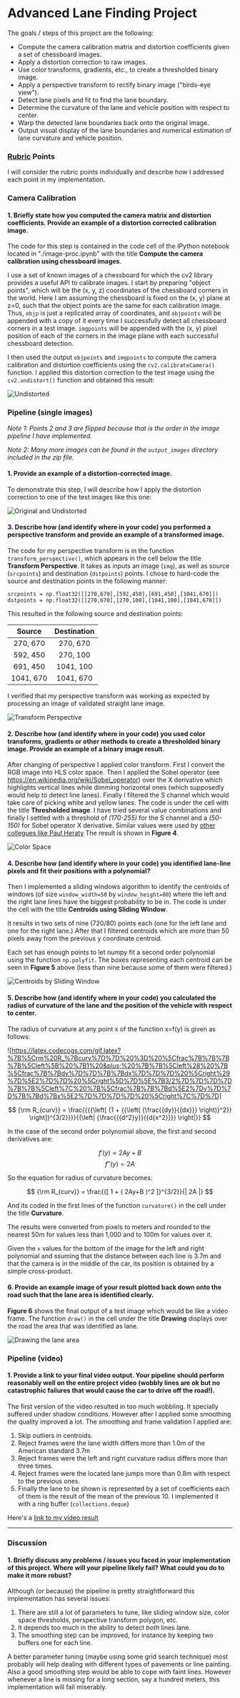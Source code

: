 
# Advanced Lane Finding Project

The goals / steps of this project are the following:

* Compute the camera calibration matrix and distortion coefficients given a set of chessboard images.
* Apply a distortion correction to raw images.
* Use color transforms, gradients, etc., to create a thresholded binary image.
* Apply a perspective transform to rectify binary image ("birds-eye view").
* Detect lane pixels and fit to find the lane boundary.
* Determine the curvature of the lane and vehicle position with respect to center.
* Warp the detected lane boundaries back onto the original image.
* Output visual display of the lane boundaries and numerical estimation of lane curvature and vehicle position.

[//]: # (Image References)

[image01]: ./output_images/calibration0.png "Undistorted"
[image02]: ./output_images/undistort0.png "Original and Undistorted"
[image03]: ./output_images/perspective0.png "Transform Perspective"
[image04]: ./output_images/thresholded0.png "Color Space transform"
[image05]: ./output_images/centroids1.png "Centroids by Sliding Window"
[image06]: ./output_images/draw0.png "Drawing the Lane Area"
[video1]: ./advanced_lane.mp4 "Video"

### [Rubric](https://review.udacity.com/#!/rubrics/571/view) Points

I will consider the rubric points individually and describe how I addressed each point in my implementation.  


### Camera Calibration

#### 1. Briefly state how you computed the camera matrix and distortion coefficients. Provide an example of a distortion corrected calibration image.

The code for this step is contained in the code cell of the IPython notebook located in "./image-proc.ipynb" with the title **Compute the camera calibration using chessboard images**.

I use a set of known images of a chessboard for which the cv2 library provides a useful API to calibrate images. I start by preparing "object points", which will be the (x, y, z) coordinates of the chessboard corners in the world. Here I am assuming the chessboard is fixed on the (x, y) plane at z=0, such that the object points are the same for each calibration image.  Thus, `objp` is just a replicated array of coordinates, and `objpoints` will be appended with a copy of it every time I successfully detect all chessboard corners in a test image.  `imgpoints` will be appended with the (x, y) pixel position of each of the corners in the image plane with each successful chessboard detection.  

I then used the output `objpoints` and `imgpoints` to compute the camera calibration and distortion coefficients using the `cv2.calibrateCamera()` function.  I applied this distortion correction to the test image using the `cv2.undistort()` function and obtained this result:

![Undistorted][image01]


### Pipeline (single images)

_Note 1: Points 2 and 3 are flipped because that is the order in the image pipeline I have implemented._

_Note 2: Many more images can be found in the `output_images` directory included in the zip file._


#### 1. Provide an example of a distortion-corrected image.

To demonstrate this step, I will describe how I apply the distortion correction to one of the test images like this one:

![Original and Undistorted][image02]


#### 3. Describe how (and identify where in your code) you performed a perspective transform and provide an example of a transformed image.

The code for my perspective transform is in the function `transform_perspective()`, which appears in the cell below the title **Transform Perspective**. It takes as inputs an image (`img`), as well as source (`srcpoints`) and destination (`dstpoints`) points.  I chose to hard-code the source and destination points in the following manner:

```
srcpoints = np.float32([[270,670],[592,450],[691,450],[1041,670]])
dstpoints = np.float32([[270,670],[270,100],[1041,100],[1041,670]])
```
This resulted in the following source and destination points:

| Source        | Destination   | 
|:-------------:|:-------------:| 
| 270, 670      | 270, 670      | 
| 592, 450      | 270, 100      |
| 691, 450      | 1041, 100     |
| 1041, 670     | 1041, 670     |

I verified that my perspective transform was working as expected by processing an image of validated straight lane image.


![Transform Perspective][image03]


#### 2. Describe how (and identify where in your code) you used color transforms, gradients or other methods to create a thresholded binary image. Provide an example of a binary image result.

After changing of perspective I applied color transform. First I convert the RGB image into HLS color space. Then I applied the Sobel operator (see https://en.wikipedia.org/wiki/Sobel_operator) over the X derivative which highlights vertical lines while dimming horizontal ones (which supposedly would help to detect line lanes). Finally I filtered the S channel which would take care of picking white and yellow lanes. The code is under the cell with the title **Thresholded image**. I have tried several value combinations and finally I settled with a threshold of *(170-255)* for the S channel and a *(50-150)* for Sobel operator X derivative. Similar values were used by [other collegues like Paul Heraty](https://medium.com/@heratypaul/udacity-sdcnd-advanced-lane-finding-45012da5ca7d]) The result is shown in **Figure 4**.

![Color Space][image04]


#### 4. Describe how (and identify where in your code) you identified lane-line pixels and fit their positions with a polynomial?

Then I implemented a sliding windows algorithm to identify the centroids of windows (of size `window_width=50` by `window_height=80`) where the left and the right lane lines have the biggest probability to be in. The code is under the cell with the title **Centroids using Sliding Window**.

It results in two sets of nine (720/80) points each (one for the left lane and one for the right lane.) After that I filtered centroids which are more than 50 pixels away from the previous y coordinate centroid. 

Each set has enough points to let numpy fit a second order polynomial using the function `np.polyfit`. The boxes representing each centroid can be seen in **Figure 5** above (less than nine because some of them were filtered.)

![Centroids by Sliding Window][image05]


#### 5. Describe how (and identify where in your code) you calculated the radius of curvature of the lane and the position of the vehicle with respect to center.

The radius of curvature at any point x of the function x=f(y) is given as follows:

![https://latex.codecogs.com/gif.latex?%7B%5Crm%20R_%7Bcurv%7D%7D%20%3D%20%5Cfrac%7B%7B%7B%7B%5Cleft%5B%20%7B1%20&plus;%20%7B%7B%5Cleft%28%20%7B%5Cfrac%7B%7Bdy%7D%7D%7B%7Bdx%7D%7D%7D%20%5Cright%29%7D%5E2%7D%7D%20%5Cright%5D%7D%5E%7B3/2%7D%7D%7D%7D%7B%7B%5Cleft%7C%20%7B%5Cfrac%7B%7B%7Bd%5E2%7Dy%7D%7D%7B%7Bd%7Bx%5E2%7D%7D%7D%7D%20%5Cright%7C%7D%7D]


$$ {\rm R_{curv}} = \frac{{{{\left[ {1 + {{\left( {\frac{{dy}}{{dx}}} \right)}^2}}  \right]}^{3/2}}}}{{\left| {\frac{{{d^2}y}}{{d{x^2}}}}  \right|}} $$

In the case of the second order polynomial above, the first and second derivatives are:

$$ f'(y) = 2Ay + B $$
$$ f''(y) = 2A $$

So the equation for radius of curvature becomes:

$$ {\rm R_{curv}} = \frac{{[ 1 + ( 2Ay+B )^2 ]}^{3/2}}{| 2A |} $$

And its coded in the first lines of the function `curvature()` in the cell under the title **Curvature**.

The results were converted from pixels to meters and rounded to the nearest 50m for values less than 1,000 and to 100m for values over it.

Given the `x` values for the bottom of the image for the left and right polynomial and ssuming that the distance between each line is 3.7m and that the camera is in the middle of the car, its position is obtained by a simple cross-product.


#### 6. Provide an example image of your result plotted back down onto the road such that the lane area is identified clearly.

**Figure 6** shows the final output of a test image which would be like a video frame. The function `draw()` in the cell under the title **Drawing** displays over the road the area that was identified as lane.

![Drawing the lane area][image06]


### Pipeline (video)

#### 1. Provide a link to your final video output. Your pipeline should perform reasonably well on the entire project video (wobbly lines are ok but no catastrophic failures that would cause the car to drive off the road!).

The first version of the video resulted in too much wobbling. It specially suffered under shadow conditions. However after I applied some smoothing the quality improved a lot. The smoothing and frame validation I applied are:

1. Skip outliers in centroids.
1. Reject frames were the lane width differs more than 1.0m of the American standard 3.7m
1. Reject frames were the left and right curvature radius differs more than three times.
1. Reject frames were the located lane jumps more than 0.8m with respect to the previous ones.
1. Finally the lane to be shown is represented by a set of coefficients each of them is the result of the mean of the previous 10. I implemented it with a ring buffer (`collections.deque`)


Here's a [link to my video result](./advanced_lane.mp4)

---

### Discussion

#### 1. Briefly discuss any problems / issues you faced in your implementation of this project.  Where will your pipeline likely fail?  What could you do to make it more robust?

Although (or because) the pipeline is pretty straightforward this implementation has several issues:

1. There are still a lot of parameters to tune, like sliding window size, color space thresholds, perspective transform polygon, etc.
1. It depends too much in the ability to detect *both* lines lane.
1. The smoothing step can be improved, for instance by keeping two buffers one for each line.

A better parameter tuning (maybe using some grid search technique) most probably will help dealing with different types of pavements or line painting.
Also a good smoothing step would be able to cope with faint lines.
However whenever a line is missing for a long section, say a hundred meters, this implementation will fail miserably.

